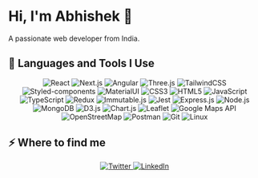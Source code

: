 <h1>Hi, I'm Abhishek 👋</h1>
<p>A passionate web developer from India.</p>

<h2>🚀 Languages and Tools I Use</h2>

<p align="center">
  <!-- Frontend Frameworks & Libraries -->
  <img src="https://img.shields.io/badge/react-%2320232a.svg?style=for-the-badge&logo=react&logoColor=%2361DAFB" alt="React" />
  <img src="https://img.shields.io/badge/next.js-%23000000.svg?style=for-the-badge&logo=next.js&logoColor=white" alt="Next.js" />
  <img src="https://img.shields.io/badge/angular-%23DD0031.svg?style=for-the-badge&logo=angular&logoColor=white" alt="Angular" />
  <img src="https://img.shields.io/badge/three.js-%23000000.svg?style=for-the-badge&logo=three.js&logoColor=white" alt="Three.js" />

  <!-- Styling Tools -->
  <img src="https://img.shields.io/badge/tailwindcss-%2338B2AC.svg?style=for-the-badge&logo=tailwind-css&logoColor=white" alt="TailwindCSS" />
  <img src="https://img.shields.io/badge/styled--components-%23DB7093.svg?style=for-the-badge&logo=styled-components&logoColor=white" alt="Styled-components" />
  <img src="https://img.shields.io/badge/material%20ui-%230081CB.svg?style=for-the-badge&logo=mui&logoColor=white" alt="MaterialUI" />
  <img src="https://img.shields.io/badge/css3-%231572B6.svg?style=for-the-badge&logo=css3&logoColor=white" alt="CSS3" />
  <img src="https://img.shields.io/badge/html5-%23E34F26.svg?style=for-the-badge&logo=html5&logoColor=white" alt="HTML5" />

  <!-- Programming Languages -->
  <img src="https://img.shields.io/badge/javascript-%23F7DF1E.svg?style=for-the-badge&logo=javascript&logoColor=black" alt="JavaScript" />
  <img src="https://img.shields.io/badge/typescript-%23007ACC.svg?style=for-the-badge&logo=typescript&logoColor=white" alt="TypeScript" />

  <!-- State Management & Utilities -->
  <img src="https://img.shields.io/badge/redux-%23764ABC.svg?style=for-the-badge&logo=redux&logoColor=white" alt="Redux" />
  <img src="https://img.shields.io/badge/immutable.js-%23000000.svg?style=for-the-badge&logo=immutable.js&logoColor=white" alt="Immutable.js" />

  <!-- Testing -->
  <img src="https://img.shields.io/badge/jest-%23C21325.svg?style=for-the-badge&logo=jest&logoColor=white" alt="Jest" />

  <!-- Backend & Databases -->
  <img src="https://img.shields.io/badge/express.js-%23000000.svg?style=for-the-badge&logo=express&logoColor=white" alt="Express.js" />
  <img src="https://img.shields.io/badge/node.js-%23339933.svg?style=for-the-badge&logo=node.js&logoColor=white" alt="Node.js" />
  <img src="https://img.shields.io/badge/mongodb-%2347A248.svg?style=for-the-badge&logo=mongodb&logoColor=white" alt="MongoDB" />

  <!-- Data Visualization -->
  <img src="https://img.shields.io/badge/d3.js-%23F9A03C.svg?style=for-the-badge&logo=d3.js&logoColor=white" alt="D3.js" />
  <img src="https://img.shields.io/badge/chart.js-%23FF6384.svg?style=for-the-badge&logo=chart.js&logoColor=white" alt="Chart.js" />

  <!-- Mapping Tools -->
  <img src="https://img.shields.io/badge/leaflet-%2381CE77.svg?style=for-the-badge&logo=leaflet&logoColor=white" alt="Leaflet" />
  <img src="https://img.shields.io/badge/google%20maps%20api-%234285F4.svg?style=for-the-badge&logo=google-maps&logoColor=white" alt="Google Maps API" />
  <img src="https://img.shields.io/badge/openstreetmap-%237EBC6F.svg?style=for-the-badge&logo=openstreetmap&logoColor=white" alt="OpenStreetMap" />

  <!-- Development Tools -->
  <img src="https://img.shields.io/badge/postman-%23FF6C37.svg?style=for-the-badge&logo=postman&logoColor=white" alt="Postman" />
  <img src="https://img.shields.io/badge/git-%23F05033.svg?style=for-the-badge&logo=git&logoColor=white" alt="Git" />
  <img src="https://img.shields.io/badge/linux-%23FCC624.svg?style=for-the-badge&logo=linux&logoColor=black" alt="Linux" />
</p>


<h2>⚡️ Where to find me</h2>

<p align="center">
  <a href="https://x.com/_abhishekgurav" target="_blank">
    <img src="https://img.shields.io/badge/Twitter-%23000000.svg?style=for-the-badge&logo=x&logoColor=white" alt="Twitter" />
</a>
  <a href="https://www.linkedin.com/in/abhishek-gurav/" target="_blank">
    <img src="https://img.shields.io/badge/LinkedIn-%230077B5.svg?style=for-the-badge&logo=linkedin&logoColor=white" alt="LinkedIn" />
  </a>
</p>

